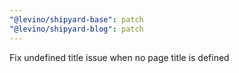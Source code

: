 ```yaml
---
"@levino/shipyard-base": patch
"@levino/shipyard-blog": patch
---
```


Fix undefined title issue when no page title is defined